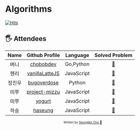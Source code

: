# Algorithms

[![Hits](https://hits.seeyoufarm.com/api/count/incr/badge.svg?url=https%3A%2F%2Fgithub.com%2Feagerithm%2Fprogrammers&count_bg=%2379C83D&title_bg=%23555555&icon=github.svg&icon_color=%23E7E7E7&title=hits&edge_flat=false)](https://hits.seeyoufarm.com)

## 🖐 Attendees

|  Name  |                  Github Profile                   |  Language  |           Solved Problem           |
| :----: | :-----------------------------------------------: | :--------: | :--------------------------------: |
|  버니  |     [chobobdev](https://github.com/chobobdev)     | Go,Python  |   [:link:](chobobdev/README.md)    |
|  헨리  |   [vanillaLatteJS](https://github.com/devgony)    | JavaScript | [:link:](vanillaLatteJS/README.md) |
| 정진우 |   [bugoverdose](https://github.com/bugoverdose)   |   Python   |  [:link:](bugoverdose/README.md)   |
|  미쭈  | [project-mizzu](https://github.com/project-mizzu) | JavaScript | [:link:](project-mizzu/README.md)  |
|  미쭈  |      [yogurt](https://github.com/userHWSeo)       | JavaScript |     [:link:](yogurt/README.md)     |
|  하승  |   [haseung](https://github.com/HA-SEUNG-JEONG)    | JavaScript |    [:link:](haseung/README.md)     |

<div align="center">

<sub><sup>Written by <a href="https://github.com/chobobdev">Seongbin Cho </a></sup></sub><small>🍕</small>

</div>
